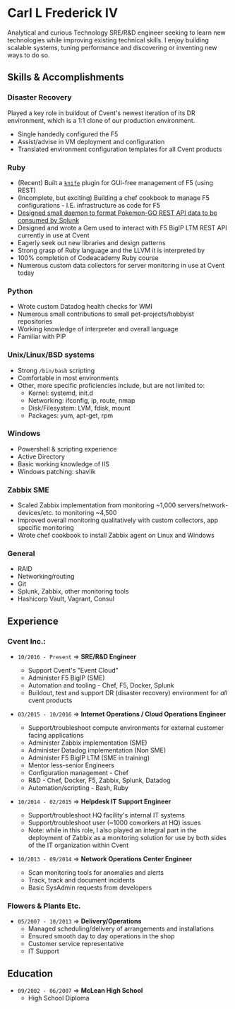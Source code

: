# Carl L Frederick IV
Analytical and curious Technology SRE/R&D engineer seeking to learn new technologies while improving existing technical skills. I enjoy building scalable systems, tuning performance and discovering or inventing new ways to do so.

## Skills & Accomplishments
### Disaster Recovery
Played a key role in buildout of Cvent's newest iteration of its DR environment, which is a 1:1 clone of our production environment.
+ Single handedly configured the F5
+ Assist/advise in VM deployment and configuration
+ Translated environment configuration templates for all Cvent products

### Ruby
+ (Recent) Built a [`knife`](https://docs.chef.io/knife.html) plugin for GUI-free management of F5 (using REST)
+ (Incomplete, but exciting) Building a chef cookbook to manage F5 configurations - I.E. infrastructure as code for F5
+ [Designed small daemon to format Pokemon-GO REST API data to be consumed by Splunk](https://github.com/galvertez/pokemon-get)
+ Designed and wrote a Gem used to interact with F5 BigIP LTM REST API currently in use at Cvent
+ Eagerly seek out new libraries and design patterns
+ Strong grasp of Ruby language and the LLVM it is interpreted by
+ 100% completion of Codeacademy Ruby course
+ Numerous custom data collectors for server monitoring in use at Cvent today

### Python
+ Wrote custom Datadog health checks for WMI
+ Numerous small contributions to small pet-projects/hobbyist repositories
+ Working knowledge of interpreter and overall language
+ Familiar with PIP

### Unix/Linux/BSD systems
+ Strong `/bin/bash` scripting
+ Comfortable in most environments
+ Other, more specific proficiencies include, but are not limited to:
  + Kernel: systemd, init.d
  + Networking: ifconfig, ip, route, nmap
  + Disk/Filesystem: LVM, fdisk, mount
  + Packages: yum, apt-get, rpm

### Windows
+ Powershell & scripting experience
+ Active Directory
+ Basic working knowledge of IIS
+ Windows patching: shavlik

### Zabbix SME
+ Scaled Zabbix implementation from monitoring ~1,000 servers/network-devices/etc. to monitoring ~4,500
+ Improved overall monitoring qualitatively with custom collectors, app specific monitoring
+ Wrote chef cookbook to install Zabbix agent on Linux and Windows

### General
+ RAID
+ Networking/routing
+ Git
+ Splunk, Zabbix, other monitoring tools
+ Hashicorp Vault, Vagrant, Consul

## Experience
### Cvent Inc.:
+ `10/2016 - Present` => **SRE/R&D Engineer**
  + Support Cvent's "Event Cloud"
  + Administer F5 BigIP (SME)
  + Automation and tooling - Chef, F5, Docker, Splunk
  + Buildout, test and support DR (disaster recovery) environment for _all_ cvent products


+ `03/2015 - 10/2016` => **Internet Operations / Cloud Operations Engineer**
  + Support/troubleshoot compute environments for external customer facing applications
  + Administer Zabbix implementation (SME)
  + Administer Datadog implementation (Non SME)
  + Administer F5 BigIP LTM (SME in training)
  + Mentor less-senior Engineers
  + Configuration management - Chef
  + R&D - Chef, Docker, F5, Zabbix, Splunk, Datadog
  + Automation/scripting - Bash, Ruby


+ `10/2014 - 02/2015` => **Helpdesk IT Support Engineer**
  + Support/troubleshoot HQ facility's internal IT systems
  + Support/troubleshoot user (~1000 coworkers at HQ) issues
  + Note: while in this role, I also played an integral part in the deployment of Zabbix as a monitoring solution for use by both sides of the IT organization within Cvent


+ `10/2013 - 09/2014` => **Network Operations Center Engineer**
  + Scan monitoring tools for anomalies and alerts
  + Track, track and document incidents
  + Basic SysAdmin requests from developers


### Flowers & Plants Etc.
+ `05/2007 - 10/2013` => **Delivery/Operations**
  + Managed scheduling/delivery of arrangements and installations
  + Ensured smooth day to day operations in the shop
  + Customer service representative
  + IT Support

## Education
+ `09/2002 - 06/2007` => **McLean High School**
  + High School Diploma
